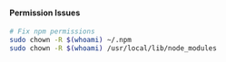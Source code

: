 #### Permission Issues

```bash
# Fix npm permissions
sudo chown -R $(whoami) ~/.npm
sudo chown -R $(whoami) /usr/local/lib/node_modules
```
